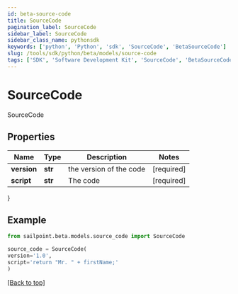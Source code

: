 ```yaml
---
id: beta-source-code
title: SourceCode
pagination_label: SourceCode
sidebar_label: SourceCode
sidebar_class_name: pythonsdk
keywords: ['python', 'Python', 'sdk', 'SourceCode', 'BetaSourceCode'] 
slug: /tools/sdk/python/beta/models/source-code
tags: ['SDK', 'Software Development Kit', 'SourceCode', 'BetaSourceCode']
---
```


# SourceCode

SourceCode

## Properties

Name | Type | Description | Notes
------------ | ------------- | ------------- | -------------
**version** | **str** | the version of the code | [required]
**script** | **str** | The code | [required]
}

## Example

```python
from sailpoint.beta.models.source_code import SourceCode

source_code = SourceCode(
version='1.0',
script='return "Mr. " + firstName;'
)

```
[[Back to top]](#) 

